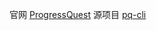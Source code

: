 官网 [ProgressQuest](http://progressquest.com "ProgressQuest官网")
源项目 [pq-cli](https://github.com/rr-/pq-cli "ProgressQuest Python 版")